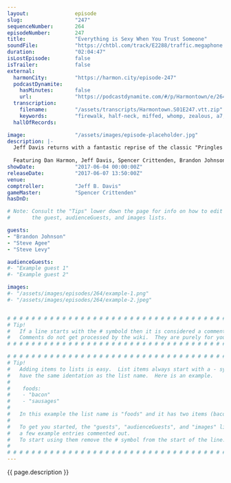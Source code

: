 ```yaml
---
layout:               episode
slug:                 "247"
sequenceNumber:       264
episodeNumber:        247
title:                "Everything is Sexy When You Trust Someone"
soundFile:            "https://chtbl.com/track/E2288/traffic.megaphone.fm/STA3321103982.mp3?updated=1596761750"
duration:             "02:04:47"
isLostEpisode:        false
isTrailer:            false
external:
  harmonCity:         "https://harmon.city/episode-247"
  podcastDynamite:
    hasMinutes:       false
    url:              "https://podcastdynamite.com/#/p/Harmontown/e/264/247"
  transcription:
    filename:         "/assets/transcripts/Harmontown.S01E247.vtt.zip"
    keywords:         "firewalk, half-neck, miffed, whomp, zealous, a7, zeppelins, iceman, lea, keyhole, keepers, ukulele, ag, unpleasant, outskirts, dom, zealot, finn, polio, weaknesses, bling, unique, dicaprio, weakness, peaks"
  hallOfRecords:      

image:                "/assets/images/episode-placeholder.jpg"
description: |-
  Jeff Davis returns with a fantastic reprise of the classic "Pringles Dick". Brandon Johnson passes the comptroller torch back to Jeff. Dan, Jeff, Spencer and Steve Levy create characters for their new D&D campaign!
  
  Featuring Dan Harmon, Jeff Davis, Spencer Crittenden, Brandon Johnson, Steve Agee and Steve Levy.
showDate:             "2017-06-04 00:00:00Z"
releaseDate:          "2017-06-07 13:50:00Z"
venue:                
comptroller:          "Jeff B. Davis"
gameMaster:           "Spencer Crittenden"
hasDnD:               

# Note: Consult the "Tips" lower down the page for info on how to edit
#       the guest, audienceGuests, and images lists.

guests:
- "Brandon Johnson"
- "Steve Agee"
- "Steve Levy"

audienceGuests:
#- "Example guest 1"
#- "Example guest 2"

images:
#- "/assets/images/episodes/264/example-1.png"
#- "/assets/images/episodes/264/example-2.jpeg"


# # # # # # # # # # # # # # # # # # # # # # # # # # # # # # # # # # # # # # # # # # # # #
# Tip!
#   If a line starts with the # symbold then it is considered a comment.
#   Comments do not get processed by the wiki.  They are purely for your information.
# # # # # # # # # # # # # # # # # # # # # # # # # # # # # # # # # # # # # # # # # # # # #

# # # # # # # # # # # # # # # # # # # # # # # # # # # # # # # # # # # # # # # # # # # # #
# Tip!
#   Adding items to lists is easy.  List items always start with a - symbol and have
#   have the same identation as the list name.  Here is an example.
#
#    foods:
#    - "bacon"
#    - "sausages"
#
#   In this example the list name is "foods" and it has two items (bacon, and sausages).
#
#   To get you started, the "guests", "audienceGuests", and "images" lists below have
#   a few example entries commented out.
#   To start using them remove the # symbol from the start of the line.
#
# # # # # # # # # # # # # # # # # # # # # # # # # # # # # # # # # # # # # # # # # # # # #
---
```


<!-- The episode description will be rendered here -->
{{ page.description }}

<!-- Add your content BELOW here -->
<!-- vvvvvvvvvvvvvvvvvvvvvvvvvvv -->




<!-- ^^^^^^^^^^^^^^^^^^^^^^^^^^^ -->
<!-- Add your content ABOVE here -->

<!-- The episode gallery will be rendered here -->